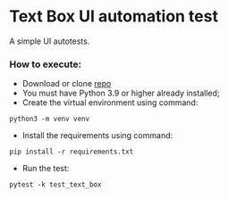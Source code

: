 # Text Box UI automation test
A simple UI autotests.

### How to execute:

- Download or clone [repo](https://github.com/Ash2803/text_box.git)
- You must have Python 3.9 or higher already installed;
- Create the virtual environment using command:
```commandline
python3 -m venv venv
```
- Install the requirements using command:
```commandline
pip install -r requirements.txt
```

- Run the test:
```commandline
pytest -k test_text_box
```